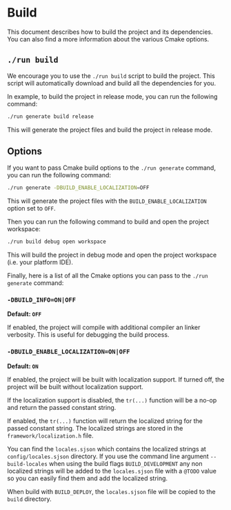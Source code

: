 Build
=====

This document describes how to build the project and its dependencies. You can also find a more information about the various Cmake options.

## `./run build`

We encourage you to use the `./run build` script to build the project. This script will automatically download and build all the dependencies for you.

In example, to build the project in release mode, you can run the following command:

```bash
./run generate build release
```

This will generate the project files and build the project in release mode.

## Options

If you want to pass Cmake build options to the `./run generate` command, you can run the following command:

```bash
./run generate -DBUILD_ENABLE_LOCALIZATION=OFF
```

This will generate the project files with the `BUILD_ENABLE_LOCALIZATION` option set to `OFF`.

Then you can run the following command to build and open the project workspace:

```bash
./run build debug open workspace
```

This will build the project in debug mode and open the project workspace (i.e. your platform IDE).

Finally, here is a list of all the Cmake options you can pass to the `./run generate` command:

### `-DBUILD_INFO=ON|OFF`

**Default: `OFF`**

If enabled, the project will compile with additional compiler an linker verbosity. This is useful for debugging the build process.

### `-DBUILD_ENABLE_LOCALIZATION=ON|OFF`

**Default: `ON`**

If enabled, the project will be built with localization support. If turned off, the project will be built without localization support.

If the localization support is disabled, the `tr(...)` function will be a no-op and return the passed constant string.

If enabled, the `tr(...)` function will return the localized string for the passed constant string. The localized strings are stored in the `framework/localization.h` file.

You can find the `locales.sjson` which contains the localized strings at `config/locales.sjson` directory. If you use the command line argument `--build-locales` when using the build flags `BUILD_DEVELOPMENT` any non localized strings will be added to the `locales.sjson` file with a `@TODO` value so you can easily find them and add the localized string.

When build with `BUILD_DEPLOY`, the `locales.sjson` file will be copied to the `build` directory.
